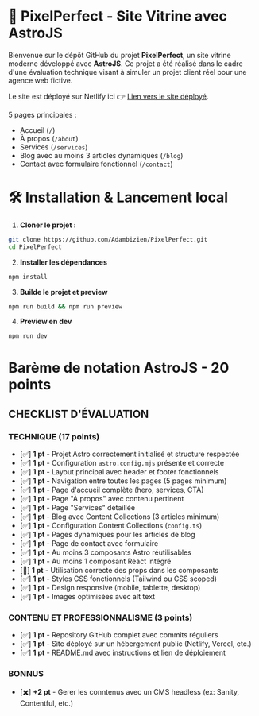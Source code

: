 # 🚀 PixelPerfect - Site Vitrine avec AstroJS

Bienvenue sur le dépôt GitHub du projet **PixelPerfect**, un site vitrine moderne développé avec **AstroJS**. Ce projet a été réalisé dans le cadre d'une évaluation technique visant à simuler un projet client réel pour une agence web fictive.

Le site est déployé sur Netlify ici 👉 [Lien vers le site déployé](https://whimsical-yeot-a220ad.netlify.app/).

5 pages principales :
  - Accueil (`/`)
  - À propos (`/about`)
  - Services (`/services`)
  - Blog avec au moins 3 articles dynamiques (`/blog`)
  - Contact avec formulaire fonctionnel (`/contact`)

# 🛠️ Installation & Lancement local

1. **Cloner le projet :**
```bash
git clone https://github.com/Adambizien/PixelPerfect.git
cd PixelPerfect
```
2. **Installer les dépendances**
```bash
npm install
```
3. **Builde le projet et preview**
```bash
npm run build && npm run preview
```
4. **Preview en dev**
```bash
npm run dev
```

# Barème de notation AstroJS - 20 points

## CHECKLIST D'ÉVALUATION

### TECHNIQUE (17 points)

- [✅] **1 pt** - Projet Astro correctement initialisé et structure respectée
- [✅] **1 pt** - Configuration `astro.config.mjs` présente et correcte
- [✅] **1 pt** - Layout principal avec header et footer fonctionnels
- [✅] **1 pt** - Navigation entre toutes les pages (5 pages minimum)
- [✅] **1 pt** - Page d'accueil complète (hero, services, CTA)
- [✅] **1 pt** - Page "À propos" avec contenu pertinent
- [✅] **1 pt** - Page "Services" détaillée
- [✅] **1 pt** - Blog avec Content Collections (3 articles minimum)
- [✅] **1 pt** - Configuration Content Collections (`config.ts`)
- [✅] **1 pt** - Pages dynamiques pour les articles de blog
- [✅] **1 pt** - Page de contact avec formulaire
- [✅] **1 pt** - Au moins 3 composants Astro réutilisables
- [✅] **1 pt** - Au moins 1 composant React intégré
- [🟰] **1 pt** - Utilisation correcte des props dans les composants
- [✅] **1 pt** - Styles CSS fonctionnels (Tailwind ou CSS scoped)
- [✅] **1 pt** - Design responsive (mobile, tablette, desktop)
- [✅] **1 pt** - Images optimisées avec alt text

### CONTENU ET PROFESSIONNALISME (3 points)

- [✅] **1 pt** - Repository GitHub complet avec commits réguliers
- [✅] **1 pt** - Site déployé sur un hébergement public (Netlify, Vercel, etc.)
- [✅] **1 pt** - README.md avec instructions et lien de déploiement

### BONNUS

- [✖️] **+2 pt** - Gerer les conntenus avec un CMS headless (ex: Sanity, Contentful, etc.)
